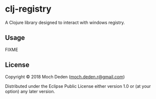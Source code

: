 # clj-registry

A Clojure library designed to interact with windows registry.

## Usage

FIXME

## License

Copyright © 2018 Moch Deden (moch.deden.r@gmail.com)

Distributed under the Eclipse Public License either version 1.0 or (at
your option) any later version.
